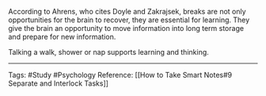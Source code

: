 According to Ahrens, who cites Doyle and Zakrajsek, breaks are not only opportunities for the brain to recover, they are essential for learning. They give the brain an opportunity to move information into long term storage and prepare for new information.

Talking a walk, shower or nap supports learning and thinking.

---

Tags: #Study #Psychology 
Reference: [[How to Take Smart Notes#9 Separate and Interlock Tasks]]
